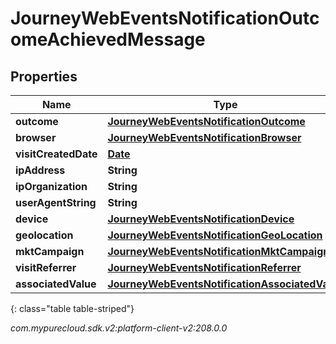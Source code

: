 # JourneyWebEventsNotificationOutcomeAchievedMessage


## Properties

| Name | Type | Description | Notes |
| ------------ | ------------- | ------------- | ------------- |
| **outcome** | [**JourneyWebEventsNotificationOutcome**](JourneyWebEventsNotificationOutcome) |  |  [optional] |
| **browser** | [**JourneyWebEventsNotificationBrowser**](JourneyWebEventsNotificationBrowser) |  |  [optional] |
| **visitCreatedDate** | [**Date**](Date) |  |  [optional] |
| **ipAddress** | **String** |  |  [optional] |
| **ipOrganization** | **String** |  |  [optional] |
| **userAgentString** | **String** |  |  [optional] |
| **device** | [**JourneyWebEventsNotificationDevice**](JourneyWebEventsNotificationDevice) |  |  [optional] |
| **geolocation** | [**JourneyWebEventsNotificationGeoLocation**](JourneyWebEventsNotificationGeoLocation) |  |  [optional] |
| **mktCampaign** | [**JourneyWebEventsNotificationMktCampaign**](JourneyWebEventsNotificationMktCampaign) |  |  [optional] |
| **visitReferrer** | [**JourneyWebEventsNotificationReferrer**](JourneyWebEventsNotificationReferrer) |  |  [optional] |
| **associatedValue** | [**JourneyWebEventsNotificationAssociatedValue**](JourneyWebEventsNotificationAssociatedValue) |  |  [optional] |
{: class="table table-striped"}




_com.mypurecloud.sdk.v2:platform-client-v2:208.0.0_
